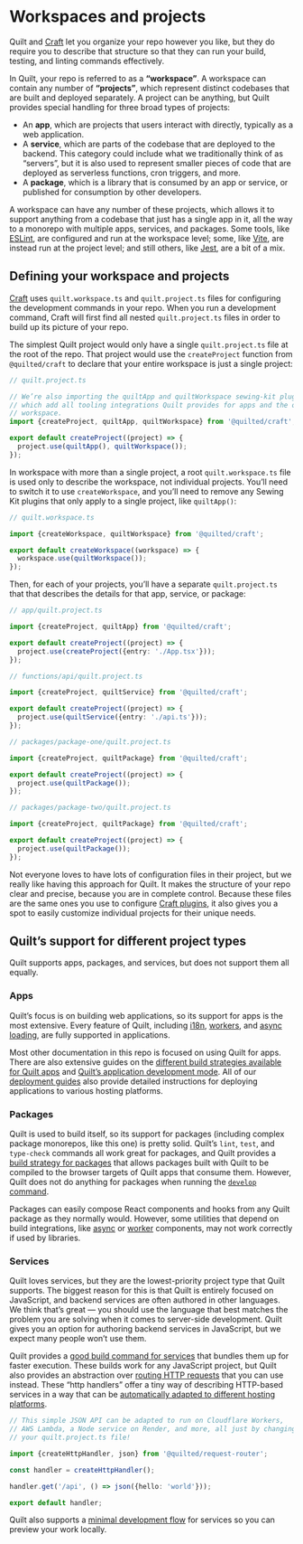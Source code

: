 # Workspaces and projects

Quilt and [Craft](./craft.md) let you organize your repo however you like, but they do require you to describe that structure so that they can run your build, testing, and linting commands effectively.

In Quilt, your repo is referred to as a **“workspace”**. A workspace can contain any number of **“projects”**, which represent distinct codebases that are built and deployed separately. A project can be anything, but Quilt provides special handling for three broad types of projects:

- An **app**, which are projects that users interact with directly, typically as a web application.
- A **service**, which are parts of the codebase that are deployed to the backend. This category could include what we traditionally think of as “servers”, but it is also used to represent smaller pieces of code that are deployed as serverless functions, cron triggers, and more.
- A **package**, which is a library that is consumed by an app or service, or published for consumption by other developers.

A workspace can have any number of these projects, which allows it to support anything from a codebase that just has a single app in it, all the way to a monorepo with multiple apps, services, and packages. Some tools, like [ESLint](../features/linting.md), are configured and run at the workspace level; some, like [Vite](../features/developing/apps.md), are instead run at the project level; and still others, like [Jest](../features/testing.md), are a bit of a mix.

## Defining your workspace and projects

[Craft](./craft.md) uses `quilt.workspace.ts` and `quilt.project.ts` files for configuring the development commands in your repo. When you run a development command, Craft will first find all nested `quilt.project.ts` files in order to build up its picture of your repo.

The simplest Quilt project would only have a single `quilt.project.ts` file at the root of the repo. That project would use the `createProject` function from `@quilted/craft` to declare that your entire workspace is just a single project:

```ts
// quilt.project.ts

// We’re also importing the quiltApp and quiltWorkspace sewing-kit plugins here,
// which add all tooling integrations Quilt provides for apps and the overall
// workspace.
import {createProject, quiltApp, quiltWorkspace} from '@quilted/craft';

export default createProject((project) => {
  project.use(quiltApp(), quiltWorkspace());
});
```

In workspace with more than a single project, a root `quilt.workspace.ts` file is used only to describe the workspace, not individual projects. You’ll need to switch it to use `createWorkspace`, and you’ll need to remove any Sewing Kit plugins that only apply to a single project, like `quiltApp()`:

```ts
// quilt.workspace.ts

import {createWorkspace, quiltWorkspace} from '@quilted/craft';

export default createWorkspace((workspace) => {
  workspace.use(quiltWorkspace());
});
```

Then, for each of your projects, you’ll have a separate `quilt.project.ts` that that describes the details for that app, service, or package:

```ts
// app/quilt.project.ts

import {createProject, quiltApp} from '@quilted/craft';

export default createProject((project) => {
  project.use(createProject({entry: './App.tsx'}));
});

// functions/api/quilt.project.ts

import {createProject, quiltService} from '@quilted/craft';

export default createProject((project) => {
  project.use(quiltService({entry: './api.ts'}));
});

// packages/package-one/quilt.project.ts

import {createProject, quiltPackage} from '@quilted/craft';

export default createProject((project) => {
  project.use(quiltPackage());
});

// packages/package-two/quilt.project.ts

import {createProject, quiltPackage} from '@quilted/craft';

export default createProject((project) => {
  project.use(quiltPackage());
});
```

Not everyone loves to have lots of configuration files in their project, but we really like having this approach for Quilt. It makes the structure of your repo clear and precise, because you are in complete control. Because these files are the same ones you use to configure [Craft plugins](./craft.md#plugins), it also gives you a spot to easily customize individual projects for their unique needs.

## Quilt’s support for different project types

Quilt supports apps, packages, and services, but does not support them all equally.

### Apps

Quilt’s focus is on building web applications, so its support for apps is the most extensive. Every feature of Quilt, including [i18n](../features/i18n.md), [workers](../features/workers.md), and [async loading](../features/async.md), are fully supported in applications.

Most other documentation in this repo is focused on using Quilt for apps. There are also extensive guides on the [different build strategies available for Quilt apps](../features/builds/apps) and [Quilt’s application development mode](../features/developing/apps.md). All of our [deployment guides](./deploy) also provide detailed instructions for deploying applications to various hosting platforms.

### Packages

Quilt is used to build itself, so its support for packages (including complex package monorepos, like this one) is pretty solid. Quilt’s `lint`, `test`, and `type-check` commands all work great for packages, and Quilt provides a [build strategy for packages](../features/builds/packages) that allows packages built with Quilt to be compiled to the browser targets of Quilt apps that consume them. However, Quilt does not do anything for packages when running the [`develop` command](../features/developing/apps.md).

Packages can easily compose React components and hooks from any Quilt package as they normally would. However, some utilities that depend on build integrations, like [async](../features/async.md) or [worker](../features/workers.md) components, may not work correctly if used by libraries.

### Services

Quilt loves services, but they are the lowest-priority project type that Quilt supports. The biggest reason for this is that Quilt is entirely focused on JavaScript, and backend services are often authored in other languages. We think that’s great — you should use the language that best matches the problem you are solving when it comes to server-side development. Quilt gives you an option for authoring backend services in JavaScript, but we expect many people won’t use them.

Quilt provides a [good build command for services](../features/builds/services.md) that bundles them up for faster execution. These builds work for any JavaScript project, but Quilt also provides an abstraction over [routing HTTP requests](../features/request-routing.md) that you can use instead. These “http handlers” offer a tiny way of describing HTTP-based services in a way that can be [automatically adapted to different hosting platforms](./deploy).

```ts
// This simple JSON API can be adapted to run on Cloudflare Workers,
// AWS Lambda, a Node service on Render, and more, all just by changing
// your quilt.project.ts file!

import {createHttpHandler, json} from '@quilted/request-router';

const handler = createHttpHandler();

handler.get('/api', () => json({hello: 'world'}));

export default handler;
```

Quilt also supports a [minimal development flow](../features/developing/services.md) for services so you can preview your work locally.
